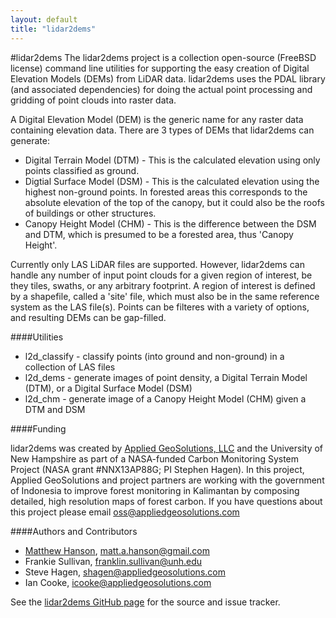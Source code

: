 ```yaml
---
layout: default
title: "lidar2dems"
---
```


#lidar2dems 
The lidar2dems project is a collection open-source (FreeBSD license) command line utilities for supporting the easy creation of Digital Elevation Models (DEMs) from LiDAR data. lidar2dems uses the PDAL library (and associated dependencies) for doing the actual point processing and gridding of point clouds into raster data.

A Digital Elevation Model (DEM) is the generic name for any raster data containing elevation data. There are 3 types of DEMs that lidar2dems can generate:

* Digital Terrain Model (DTM) - This is the calculated elevation using only points classified as ground.
* Digtial Surface Model (DSM) - This is the calculated elevation using the highest non-ground points. In forested areas this corresponds to the absolute elevation of the top of the canopy, but it could also be the roofs of buildings or other structures.
* Canopy Height Model (CHM) - This is the difference between the DSM and DTM, which is presumed to be a forested area, thus 'Canopy Height'.

Currently only LAS LiDAR files are supported. However, lidar2dems can handle any number of input point clouds for a given region of interest, be they tiles, swaths, or any arbitrary footprint. A region of interest is defined by a shapefile, called a 'site' file, which must also be in the same reference system as the LAS file(s). Points can be filteres with a variety of options, and resulting DEMs can be gap-filled.

####Utilities

* l2d_classify - classify points (into ground and non-ground) in a collection of LAS files
* l2d_dems - generate images of point density, a Digital Terrain Model (DTM), or a Digital Surface Model (DSM)
* l2d_chm - generate image of a Canopy Height Model (CHM) given a DTM and DSM 

####Funding

lidar2dems was created by [Applied GeoSolutions, LLC](http://www.appliedgeosolutions.com) and the University of New Hampshire as part of a NASA-funded Carbon Monitoring System Project (NASA grant #NNX13AP88G; PI Stephen Hagen). In this project, Applied GeoSolutions and project partners are working with the government of Indonesia to improve forest monitoring in Kalimantan by composing detailed, high resolution maps of forest carbon. If you have questions about this project please email [oss@appliedgeosolutions.com](mailto:oss@appliedgeosolutions.com)

####Authors and Contributors

* [Matthew Hanson](http://github.com/matthewhanson), matt.a.hanson@gmail.com
* Frankie Sullivan, franklin.sullivan@unh.edu
* Steve Hagen, shagen@appliedgeosolutions.com
* Ian Cooke, icooke@appliedgeosolutions.com

See the [lidar2dems GitHub page](http://github.com/Applied-GeoSolutions/lidar2dems) for the source and issue tracker.

